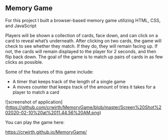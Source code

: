 ## Memory Game

For this project I built a browser-based memory game utilizing HTML, CSS, and JavaScript

Players will be shown a collection of cards, face down, and can click on a card to reveal what’s underneath. After clicking on two cards, the game will check to see whether they match. If they do, they will remain facing up. If not, the cards will remain displayed to the player for 2 seconds, and then flip back down. The goal of the game is to match up pairs of cards in as few clicks as possible.

Some of the features of this game include:
- A timer that keeps track of the length of a single game
- A moves counter that keeps track of the amount of tries it takes for a player to match a card

![screenshot of application]
(https://github.com/crwirth/MemoryGame/blob/master/Screen%20Shot%202020-02-10%20at%2011.44.56%20AM.png)

You can play the game here:

https://crwirth.github.io/MemoryGame/
